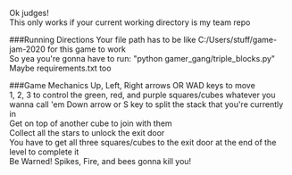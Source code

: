 Ok judges!  
This only works if your current working directory is my team repo  

###Running Directions 
Your file path has to be like C:/Users/stuff/game-jam-2020 for this game to work  
So yea you're gonna have to run: "python gamer_gang/triple_blocks.py"  
Maybe requirements.txt too

###Game Mechanics 
Up, Left, Right arrows OR WAD keys to move  
1, 2, 3 to control the green, red, and purple squares/cubes whatever you wanna call 'em
Down arrow or S key to split the stack that you're currently in  
Get on top of another cube to join with them  
Collect all the stars to unlock the exit door  
You have to get all three squares/cubes to the exit door at the end of the level to complete it  
Be Warned! Spikes, Fire, and bees gonna kill you!
